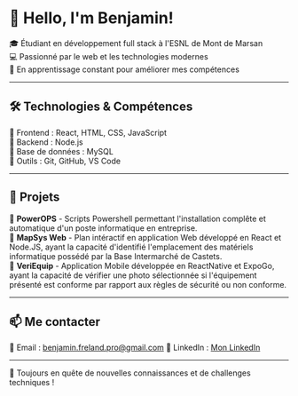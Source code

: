 # 👋 Hello, I'm Benjamin!

🎓 Étudiant en développement full stack à l'ESNL de Mont de Marsan  
💻 Passionné par le web et les technologies modernes  
🚀 En apprentissage constant pour améliorer mes compétences  

---

## 🛠️ Technologies & Compétences  

🔹 Frontend : React, HTML, CSS, JavaScript  
🔹 Backend : Node.js  
🔹 Base de données : MySQL  
🔹 Outils : Git, GitHub, VS Code  

---

## 📌 Projets  

🔹 **PowerOPS** - Scripts Powershell permettant l'installation complête et automatique d'un poste informatique en entreprise.  
🔹 **MapSys Web** - Plan intéractif en application Web développé en React et Node.JS, ayant la capacité d'identifié l'emplacement des matériels informatique possédé par la Base Intermarché de Castets.  
🔹 **VeriEquip** - Application Mobile développée en ReactNative et ExpoGo, ayant la capacité de vérifier une photo sélectionnée si l'équipement présenté est conforme par rapport aux règles de sécurité ou non conforme.
 

---

## 📫 Me contacter  

📧 Email : benjamin.freland.pro@gmail.com 
💼 LinkedIn : [Mon LinkedIn](https://www.linkedin.com/in/benjamin-freland-23139527a/)

---

🚀 Toujours en quête de nouvelles connaissances et de challenges techniques !
